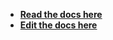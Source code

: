 - [**Read the docs here**](https://cycle.js.org/api/http.html)
- [**Edit the docs here**](https://github.com/cyclejs/cyclejs/blob/master/docs/content/api/http.html)

